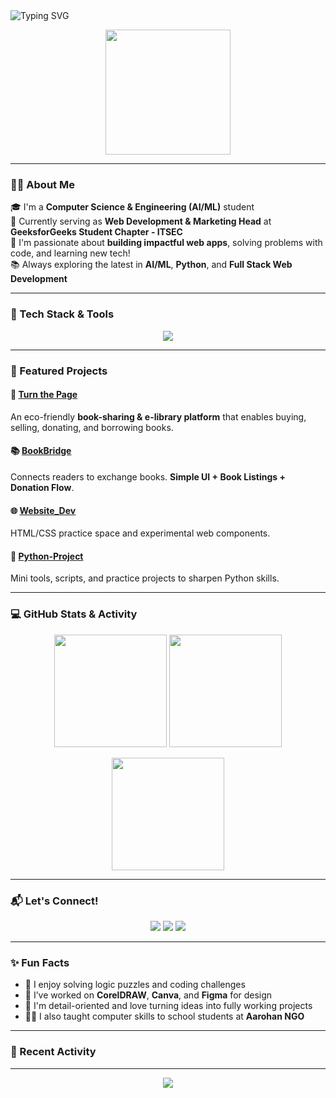 <!-- Banner -->
<img src="https://readme-typing-svg.herokuapp.com?font=Fira+Code&size=28&pause=1000&center=true&vCenter=true&width=900&lines=Hi+%F0%9F%91%8B%2C+I'm+Nishant!;Passionate+Programmer+from+India+%F0%9F%87%AE%F0%9F%87%B3;Web+Dev+%7C+AI+%26+ML+Enthusiast;Always+Learning+%E2%9C%85" alt="Typing SVG" />

<br />

<!-- Intro -->
<p align="center">
  <img src="https://media.giphy.com/media/qgQUggAC3Pfv687qPC/giphy.gif" width="200" />
</p>

---

### 👨‍💻 About Me

🎓 I'm a **Computer Science & Engineering (AI/ML)** student   
💼 Currently serving as **Web Development & Marketing Head** at **GeeksforGeeks Student Chapter - ITSEC**  
🚀 I'm passionate about **building impactful web apps**, solving problems with code, and learning new tech!  
📚 Always exploring the latest in **AI/ML**, **Python**, and **Full Stack Web Development**

---

### 🔧 Tech Stack & Tools

<p align="center">
  <img src="https://skillicons.dev/icons?i=python,cpp,c,html,css,js,mysql,androidstudio,git,github,aws,vscode,canva" />
</p>

---

### 📌 Featured Projects

#### 🚀 [Turn the Page](https://github.com/Niishant11/Turn-The-Page)  
An eco-friendly **book-sharing & e-library platform** that enables buying, selling, donating, and borrowing books.

#### 📚 [BookBridge](https://github.com/Niishant11/BookBridge)  
Connects readers to exchange books. **Simple UI + Book Listings + Donation Flow**.

#### 🌐 [Website_Dev](https://github.com/Niishant11/WebSite_Dev)  
HTML/CSS practice space and experimental web components.

#### 🐍 [Python-Project](https://github.com/Niishant11/Python-Project)  
Mini tools, scripts, and practice projects to sharpen Python skills.

---

### 💻 GitHub Stats & Activity

<p align="center">
  <img src="https://github-readme-stats.vercel.app/api?username=niishant11&theme=tokyonight&show_icons=true&count_private=true" height="180"/>
  <img src="https://github-readme-stats.vercel.app/api/top-langs/?username=niishant11&layout=compact&theme=tokyonight" height="180"/>
</p>

<p align="center">
  <img src="https://github-readme-streak-stats.herokuapp.com/?user=niishant11&theme=tokyonight" height="180"/>
</p>

---

### 📬 Let's Connect!

<p align="center">
  <a href="https://www.linkedin.com/in/nishant-pandey-10415326a/"><img src="https://img.shields.io/badge/LinkedIn-blue?style=for-the-badge&logo=linkedin&logoColor=white" /></a>
  <a href="https://github.com/Niishant11"><img src="https://img.shields.io/badge/GitHub-100000?style=for-the-badge&logo=github&logoColor=white" /></a>
  <a href="mailto:nishantpandey1140@gmail.com"><img src="https://img.shields.io/badge/Email-D14836?style=for-the-badge&logo=gmail&logoColor=white" /></a>
</p>

---

### ✨ Fun Facts

- 🧠 I enjoy solving logic puzzles and coding challenges  
- 🎨 I’ve worked on **CorelDRAW**, **Canva**, and **Figma** for design  
- 🎯 I'm detail-oriented and love turning ideas into fully working projects  
- 🧑‍🏫 I also taught computer skills to school students at **Aarohan NGO**

---

### 📝 Recent Activity

<!--START_SECTION:activity-->
<!--END_SECTION:activity-->

---

<p align="center">
  <img src="https://capsule-render.vercel.app/api?type=waving&color=0:00bfff,100:1e90ff&height=100&section=footer" />
</p>
